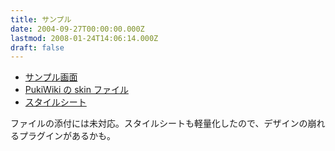 ```yaml
---
title: サンプル
date: 2004-09-27T00:00:00.000Z
lastmod: 2008-01-24T14:06:14.000Z
draft: false
---
```


* [サンプル画面](http://wolfbbs.jp)
* [PukiWiki の skin ファイル](http://www.machu.jp/sample/pukiwiki/simple.skin.ja.txt)
* [スタイルシート](http://www.machu.jp/sample/pukiwiki/default.ja.css.txt)

ファイルの添付には未対応。スタイルシートも軽量化したので、デザインの崩れるプラグインがあるかも。
